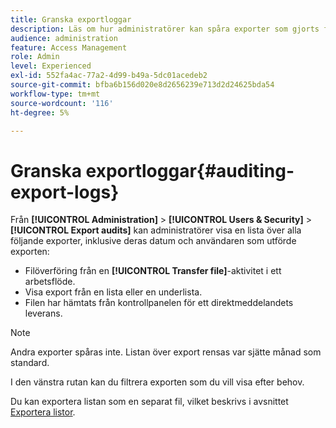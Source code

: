 ```yaml
---
title: Granska exportloggar
description: Läs om hur administratörer kan spåra exporter som gjorts från Adobe Campaign
audience: administration
feature: Access Management
role: Admin
level: Experienced
exl-id: 552fa4ac-77a2-4d99-b49a-5dc01acedeb2
source-git-commit: bfba6b156d020e8d2656239e713d2d24625bda54
workflow-type: tm+mt
source-wordcount: '116'
ht-degree: 5%

---
```


# Granska exportloggar{#auditing-export-logs}

Från **[!UICONTROL Administration]** > **[!UICONTROL Users & Security]** > **[!UICONTROL Export audits]** kan administratörer visa en lista över alla följande exporter, inklusive deras datum och användaren som utförde exporten:

* Filöverföring från en **[!UICONTROL Transfer file]**-aktivitet i ett arbetsflöde.
* Visa export från en lista eller en underlista.
* Filen har hämtats från kontrollpanelen för ett direktmeddelandets leverans.

>[!NOTE]
>
>Andra exporter spåras inte. Listan över export rensas var sjätte månad som standard.

I den vänstra rutan kan du filtrera exporten som du vill visa efter behov.

Du kan exportera listan som en separat fil, vilket beskrivs i avsnittet [Exportera listor](../../automating/using/exporting-lists.md).
